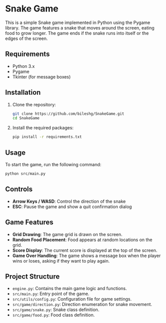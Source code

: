 # Snake Game

This is a simple Snake game implemented in Python using the Pygame library. The game features a snake that moves around the screen, eating food to grow longer. The game ends if the snake runs into itself or the edges of the screen.

## Requirements

- Python 3.x
- Pygame
- Tkinter (for message boxes)

## Installation

1. Clone the repository:
    ```sh
    git clone https://github.com/bileshg/SnakeGame.git
    cd SnakeGame
    ```

2. Install the required packages:
    ```sh
    pip install -r requirements.txt
    ```

## Usage

To start the game, run the following command:
```sh
python src/main.py
```

## Controls

- **Arrow Keys / WASD**: Control the direction of the snake
- **ESC**: Pause the game and show a quit confirmation dialog

## Game Features

- **Grid Drawing**: The game grid is drawn on the screen.
- **Random Food Placement**: Food appears at random locations on the grid.
- **Score Display**: The current score is displayed at the top of the screen.
- **Game Over Handling**: The game shows a message box when the player wins or loses, asking if they want to play again.

## Project Structure

- `engine.py`: Contains the main game logic and functions.
- `src/main.py`: Entry point of the game.
- `src/utils/config.py`: Configuration file for game settings.
- `src/game/direction.py`: Direction enumeration for snake movement.
- `src/game/snake.py`: Snake class definition.
- `src/game/food.py`: Food class definition.
